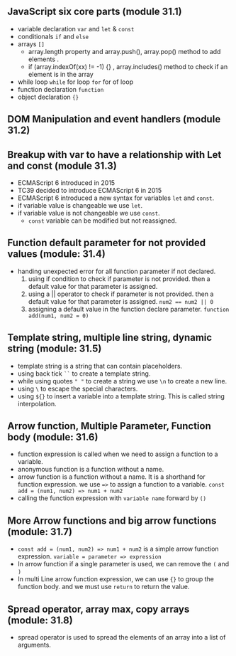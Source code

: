 ## JavaScript six core parts (module 31.1)

- variable declaration `var` and `let` & `const`
- conditionals `if` and `else`
- arrays `[]`
  - array.length property and array.push(), array.pop() method to add elements .
  - if (array.indexOf(xx) != -1) {} , array.includes() method to check if an element is in the array
- while loop `while` for loop `for` for of loop
- function declaration `function`
- object declaration `{}`

## DOM Manipulation and event handlers (module 31.2)

## Breakup with var to have a relationship with Let and const (module 31.3)

- ECMAScript 6 introduced in 2015
- TC39 decided to introduce ECMAScript 6 in 2015
- ECMAScript 6 introduced a new syntax for variables `let` and `const`.
- if variable value is changeable we use `let`.
- if variable value is not changeable we use `const`.
  - `const` variable can be modified but not reassigned.

## Function default parameter for not provided values (module: 31.4)

- handing unexpected error for all function parameter if not declared.
  1. using if condition to check if parameter is not provided. then a default value for that parameter is assigned.
  2. using a || operator to check if parameter is not provided. then a default value for that parameter is assigned. `num2 == num2 || 0`
  3. assigning a default value in the function declare parameter. `function add(num1, num2 = 0)`

## Template string, multiple line string, dynamic string (module: 31.5)

- template string is a string that can contain placeholders.
- using back tick ` `` ` to create a template string.
- while using quotes `" "` to create a string we use `\n` to create a new line.
- using `\` to escape the special characters.
- using `${}` to insert a variable into a template string. This is called string interpolation.

## Arrow function, Multiple Parameter, Function body (module: 31.6)

- function expression is called when we need to assign a function to a variable.
- anonymous function is a function without a name.
- arrow function is a function without a name. It is a shorthand for function expression. we use `=>` to assign a function to a variable.
  `const add = (num1, num2) => num1 + num2`
- calling the function expression with `variable name` forward by `()`

## More Arrow functions and big arrow functions (module: 31.7)

- `const add = (num1, num2) => num1 + num2` is a simple arrow function expression. `variable = parameter => expression`
- In arrow function if a single parameter is used, we can remove the `(` and `)`
- In multi Line arrow function expression, we can use `{}` to group the function body. and we must use `return` to return the value.

## Spread operator, array max, copy arrays (module: 31.8)

- spread operator is used to spread the elements of an array into a list of arguments.
